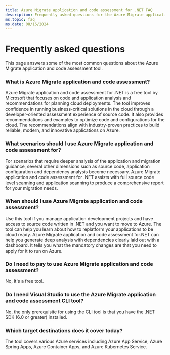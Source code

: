 ```yaml
---
title: Azure Migrate application and code assessment for .NET FAQ
description: Frequently asked questions for the Azure Migrate application and code assessment for .NET
ms.topic: faq
ms.date: 08/16/2024
---
```


# Frequently asked questions

This page answers some of the most common questions about the Azure Migrate application and code assessment tool.

### What is Azure Migrate application and code assessment?

Azure Migrate application and code assessment for .NET is a free tool by Microsoft that focuses on code and application analysis and recommendations for planning cloud deployments. The tool improves confidence in running business-critical solutions in the cloud through a developer-oriented assessment experience of source code. It also provides recommendations and examples to optimize code and configurations for the cloud. The recommendations align with industry-proven practices to build reliable, modern, and innovative applications on Azure.

### What scenarios should I use Azure Migrate application and code assessment for?

For scenarios that require deeper analysis of the application and migration guidance, several other dimensions such as source code, application configuration and dependency analysis become necessary. Azure Migrate application and code assessment for .NET assists with full source code level scanning and application scanning to produce a comprehensive report for your migration needs.

### When should I use Azure Migrate application and code assessment?

Use this tool if you manage application development projects and have access to source code written in .NET and you want to move to Azure. The tool can help you learn about how to replatform your applications to be cloud ready. Azure Migrate application and code assessment for.NET can help you generate deep analysis with dependencies clearly laid out with a dashboard. It tells you what the mandatory changes are that you need to apply for it to run on Azure.

### Do I need to pay to use Azure Migrate application and code assessment?

No, it's a free tool.

### Do I need Visual Studio to use the Azure Migrate application and code assessment CLI tool?

No, the only prerequisite for using the CLI tool is that you have the .NET SDK (6.0 or greater) installed.

### Which target destinations does it cover today?

The tool covers various Azure services including Azure App Service, Azure Spring Apps, Azure Container Apps, and Azure Kubernetes Service.
